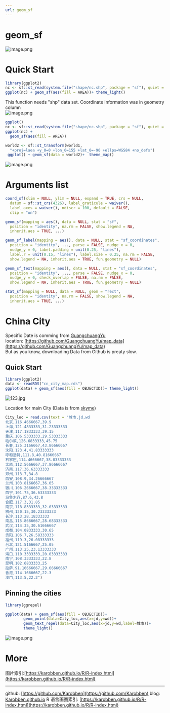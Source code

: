 ```yaml
---
url: geom_sf
---
```

# geom_sf

![image.png](https://cdn.nlark.com/yuque/0/2020/png/691897/1580045445306-24183639-fd7b-41c8-bb0d-ba27865da9fc.png#align=left&display=inline&height=398&name=image.png&originHeight=398&originWidth=1155&size=112194&status=done&style=none&width=1155)

<a name="CHCOR"></a>
# Quick Start
```r
library(ggplot2)
nc <- sf::st_read(system.file("shape/nc.shp", package = "sf"), quiet = TRUE)
ggplot(nc) + geom_sf(aes(fill = AREA))+ theme_light()
```

This function needs "shp" data set. Coordinate information was in geometry column<br />![image.png](https://cdn.nlark.com/yuque/0/2020/png/691897/1580045921868-f2a2022b-fc46-4122-95e7-a93706a949be.png#align=left&display=inline&height=139&name=image.png&originHeight=139&originWidth=1239&size=56896&status=done&style=none&width=1239)

```r
ggplot()
nc <- sf::st_read(system.file("shape/nc.shp", package = "sf"), quiet = TRUE)
ggplot(nc) +
  geom_sf(aes(fill = AREA))

world2 <- sf::st_transform(world1,
  "+proj=laea +y_0=0 +lon_0=155 +lat_0=-90 +ellps=WGS84 +no_defs")
 ggplot() + geom_sf(data = world2)+  theme_map()
```

![image.png](https://cdn.nlark.com/yuque/0/2020/png/691897/1580046733865-c88aaa95-7468-4b80-9268-aac8e47b8f3c.png#align=left&display=inline&height=549&name=image.png&originHeight=676&originWidth=663&size=175444&status=done&style=none&width=538)
<a name="NTzPU"></a>
# Arguments list
```r
coord_sf(xlim = NULL, ylim = NULL, expand = TRUE, crs = NULL,
  datum = sf::st_crs(4326), label_graticule = waiver(),
  label_axes = waiver(), ndiscr = 100, default = FALSE,
  clip = "on")

geom_sf(mapping = aes(), data = NULL, stat = "sf",
  position = "identity", na.rm = FALSE, show.legend = NA,
  inherit.aes = TRUE, ...)

geom_sf_label(mapping = aes(), data = NULL, stat = "sf_coordinates",
  position = "identity", ..., parse = FALSE, nudge_x = 0,
  nudge_y = 0, label.padding = unit(0.25, "lines"),
  label.r = unit(0.15, "lines"), label.size = 0.25, na.rm = FALSE,
  show.legend = NA, inherit.aes = TRUE, fun.geometry = NULL)

geom_sf_text(mapping = aes(), data = NULL, stat = "sf_coordinates",
  position = "identity", ..., parse = FALSE, nudge_x = 0,
  nudge_y = 0, check_overlap = FALSE, na.rm = FALSE,
  show.legend = NA, inherit.aes = TRUE, fun.geometry = NULL)

stat_sf(mapping = NULL, data = NULL, geom = "rect",
  position = "identity", na.rm = FALSE, show.legend = NA,
  inherit.aes = TRUE, ...)

```


<a name="2SOp0"></a>
# China City
Specific Date is comming from [GuangchuangYu](https://guangchuangyu.github.io)<br />location: [https://github.com/GuangchuangYu/map_data](https://github.com/GuangchuangYu/map_data)<br />But as you know, downloading Data from Github is preaty slow.

<a name="xaf8Z"></a>
## Quick Start

```r
library(ggplot2)
data <- readRDS("cn_city_map.rds")
ggplot(data) + geom_sf(aes(fill = OBJECTID))+ theme_light()
```

![123.jpg](https://cdn.nlark.com/yuque/0/2020/jpeg/691897/1583311312206-a04387f1-aca1-4e5d-b61c-7fc35bcdae35.jpeg#align=left&display=inline&height=461&name=123.jpg&originHeight=461&originWidth=500&size=24318&status=done&style=none&width=500)



Location for main City (Data is from [skyme](https://www.cnblogs.com/skyme/p/5182149.html))
```r
City_loc = read.csv(text = "城市,jd,wd
北京,116.4666667,39.9
上海,121.4833333,31.23333333
天津,117.1833333,39.15
重庆,106.5333333,29.53333333
哈尔滨,126.6833333,45.75
长春,125.3166667,43.86666667
沈阳,123.4,41.83333333
呼和浩特,111.8,40.81666667
石家庄,114.4666667,38.03333333
太原,112.5666667,37.86666667
济南,117,36.63333333
郑州,113.7,34.8
西安,108.9,34.26666667
兰州,103.8166667,36.05
银川,106.2666667,38.33333333
西宁,101.75,36.63333333
乌鲁木齐,87.6,43.8
合肥,117.3,31.85
南京,118.8333333,32.03333333
杭州,120.15,30.23333333
长沙,113,28.18333333
南昌,115.8666667,28.68333333
武汉,114.35,30.61666667
成都,104.0833333,30.65
贵阳,106.7,26.58333333
福州,119.3,26.08333333
台北,121.5166667,25.05
广州,113.25,23.13333333
海口,110.3333333,20.03333333
南宁,108.3333333,22.8
昆明,102.6833333,25
拉萨,91.16666667,29.66666667
香港,114.1666667,22.3
澳门,113.5,22.2")
```

<a name="b2SLf"></a>
## Pinning the cities
```r
library(ggrepel)

ggplot(data) + geom_sf(aes(fill = OBJECTID))+
		geom_point(data=City_loc,aes(x=jd,y=wd))+
		geom_text_repel(data=City_loc,aes(x=jd,y=wd,label=城市))+
		theme_light()
```
![image.png](https://cdn.nlark.com/yuque/0/2020/png/691897/1583314607739-7c648cd6-6877-4e3a-aa9e-4dd8b50864e7.png#align=left&display=inline&height=544&name=image.png&originHeight=544&originWidth=566&size=142491&status=done&style=none&width=566)
<a name="mOPej"></a>
# More
图片索引:[https://karobben.github.io/R/R-index.html](https://karobben.github.io/R/R-index.html)






---
github: [https://github.com/Karobben](https://github.com/Karobben)
blog: [Karobben.github.io](http://Karobben.github.io)
R 语言画图索引: [https://karobben.github.io/R/R-index.html](https://karobben.github.io/R/R-index.html)
